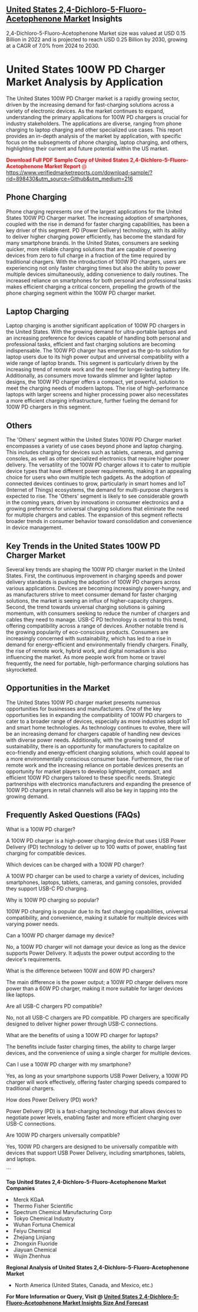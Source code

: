 <h2><a href="https://www.verifiedmarketreports.com/download-sample/?rid=898430&amp;utm_source=Github&amp;utm_medium=216" target="_blank">United States 2,4-Dichloro-5-Fluoro-Acetophenone Market</a> Insights</h2><p>2,4-Dichloro-5-Fluoro-Acetophenone Market size was valued at USD 0.15 Billion in 2022 and is projected to reach USD 0.25 Billion by 2030, growing at a CAGR of 7.0% from 2024 to 2030.</p><p><h1>United States 100W PD Charger Market Analysis by Application</h1><p>The United States 100W PD Charger market is a rapidly growing sector, driven by the increasing demand for fast-charging solutions across a variety of electronic devices. As the market continues to expand, understanding the primary applications for 100W PD chargers is crucial for industry stakeholders. The applications are diverse, ranging from phone charging to laptop charging and other specialized use cases. This report provides an in-depth analysis of the market by application, with specific focus on the subsegments of phone charging, laptop charging, and others, highlighting their current and future potential within the US market. </p><p><p><span class=""><span style="color: #ff0000;"><strong>Download Full PDF Sample Copy of United States 2,4-Dichloro-5-Fluoro-Acetophenone Market Report</strong> @ </span><a href="https://www.verifiedmarketreports.com/download-sample/?rid=898430&amp;utm_source=Github&amp;utm_medium=216" target="_blank">https://www.verifiedmarketreports.com/download-sample/?rid=898430&amp;utm_source=Github&amp;utm_medium=216</a></span></p></p><h2>Phone Charging</h2><p>Phone charging represents one of the largest applications for the United States 100W PD Charger market. The increasing adoption of smartphones, coupled with the rise in demand for faster charging capabilities, has been a key driver of this segment. PD (Power Delivery) technology, with its ability to deliver higher charging power efficiently, has become the standard for many smartphone brands. In the United States, consumers are seeking quicker, more reliable charging solutions that are capable of powering devices from zero to full charge in a fraction of the time required by traditional chargers. With the introduction of 100W PD chargers, users are experiencing not only faster charging times but also the ability to power multiple devices simultaneously, adding convenience to daily routines. The increased reliance on smartphones for both personal and professional tasks makes efficient charging a critical concern, propelling the growth of the phone charging segment within the 100W PD charger market.</p><h2>Laptop Charging</h2><p>Laptop charging is another significant application of 100W PD chargers in the United States. With the growing demand for ultra-portable laptops and an increasing preference for devices capable of handling both personal and professional tasks, efficient and fast charging solutions are becoming indispensable. The 100W PD charger has emerged as the go-to solution for laptop users due to its high power output and universal compatibility with a wide range of laptop brands. This segment is particularly driven by the increasing trend of remote work and the need for longer-lasting battery life. Additionally, as consumers move towards slimmer and lighter laptop designs, the 100W PD charger offers a compact, yet powerful, solution to meet the charging needs of modern laptops. The rise of high-performance laptops with larger screens and higher processing power also necessitates a more efficient charging infrastructure, further fueling the demand for 100W PD chargers in this segment.</p><h2>Others</h2><p>The 'Others' segment within the United States 100W PD Charger market encompasses a variety of use cases beyond phone and laptop charging. This includes charging for devices such as tablets, cameras, and gaming consoles, as well as other specialized electronics that require higher power delivery. The versatility of the 100W PD charger allows it to cater to multiple device types that have different power requirements, making it an appealing choice for users who own multiple tech gadgets. As the adoption of connected devices continues to grow, particularly in smart homes and IoT (Internet of Things) ecosystems, the demand for multi-purpose chargers is expected to rise. The 'Others' segment is likely to see considerable growth in the coming years, driven by innovations in consumer electronics and a growing preference for universal charging solutions that eliminate the need for multiple chargers and cables. The expansion of this segment reflects broader trends in consumer behavior toward consolidation and convenience in device management.</p><h2>Key Trends in the United States 100W PD Charger Market</h2><p>Several key trends are shaping the 100W PD charger market in the United States. First, the continuous improvement in charging speeds and power delivery standards is pushing the adoption of 100W PD chargers across various applications. Devices are becoming increasingly power-hungry, and as manufacturers strive to meet consumer demand for faster charging solutions, the market is seeing an influx of higher-capacity chargers. Second, the trend towards universal charging solutions is gaining momentum, with consumers seeking to reduce the number of chargers and cables they need to manage. USB-C PD technology is central to this trend, offering compatibility across a range of devices. Another notable trend is the growing popularity of eco-conscious products. Consumers are increasingly concerned with sustainability, which has led to a rise in demand for energy-efficient and environmentally friendly chargers. Finally, the rise of remote work, hybrid work, and digital nomadism is also influencing the market. As more people work from home or travel frequently, the need for portable, high-performance charging solutions has skyrocketed.</p><h2>Opportunities in the Market</h2><p>The United States 100W PD charger market presents numerous opportunities for businesses and manufacturers. One of the key opportunities lies in expanding the compatibility of 100W PD chargers to cater to a broader range of devices, especially as more industries adopt IoT and smart home technologies. As technology continues to evolve, there will be an increasing demand for chargers capable of handling new devices with diverse power needs. Additionally, with the growing trend of sustainability, there is an opportunity for manufacturers to capitalize on eco-friendly and energy-efficient charging solutions, which could appeal to a more environmentally conscious consumer base. Furthermore, the rise of remote work and the increasing reliance on portable devices presents an opportunity for market players to develop lightweight, compact, and efficient 100W PD chargers tailored to these specific needs. Strategic partnerships with electronics manufacturers and expanding the presence of 100W PD chargers in retail channels will also be key in tapping into the growing demand.</p><h2>Frequently Asked Questions (FAQs)</h2><p>What is a 100W PD charger? </p><p>A 100W PD charger is a high-power charging device that uses USB Power Delivery (PD) technology to deliver up to 100 watts of power, enabling fast charging for compatible devices.</p><p>Which devices can be charged with a 100W PD charger? </p><p>A 100W PD charger can be used to charge a variety of devices, including smartphones, laptops, tablets, cameras, and gaming consoles, provided they support USB-C PD charging.</p><p>Why is 100W PD charging so popular? </p><p>100W PD charging is popular due to its fast charging capabilities, universal compatibility, and convenience, making it suitable for multiple devices with varying power needs.</p><p>Can a 100W PD charger damage my device? </p><p>No, a 100W PD charger will not damage your device as long as the device supports Power Delivery. It adjusts the power output according to the device's requirements.</p><p>What is the difference between 100W and 60W PD chargers? </p><p>The main difference is the power output; a 100W PD charger delivers more power than a 60W PD charger, making it more suitable for larger devices like laptops.</p><p>Are all USB-C chargers PD compatible? </p><p>No, not all USB-C chargers are PD compatible. PD chargers are specifically designed to deliver higher power through USB-C connections.</p><p>What are the benefits of using a 100W PD charger for laptops? </p><p>The benefits include faster charging times, the ability to charge larger devices, and the convenience of using a single charger for multiple devices.</p><p>Can I use a 100W PD charger with my smartphone? </p><p>Yes, as long as your smartphone supports USB Power Delivery, a 100W PD charger will work effectively, offering faster charging speeds compared to traditional chargers.</p><p>How does Power Delivery (PD) work? </p><p>Power Delivery (PD) is a fast-charging technology that allows devices to negotiate power levels, enabling faster and more efficient charging over USB-C connections.</p><p>Are 100W PD chargers universally compatible? </p><p>Yes, 100W PD chargers are designed to be universally compatible with devices that support USB Power Delivery, including smartphones, tablets, and laptops.</p>```</p><p><strong>Top United States 2,4-Dichloro-5-Fluoro-Acetophenone Market Companies</strong></p><div data-test-id=""><p><li>Merck KGaA</li><li> Thermo Fisher Scientific</li><li> Spectrum Chemical Manufacturing Corp</li><li> Tokyo Chemical Industry</li><li> Wuhan Fortuna Chemical</li><li> Feiyu Chemical</li><li> Zhejiang Linjiang</li><li> Zhongxin Fluoride</li><li> Jiayuan Chemical</li><li> Wujin Zhenhua</li></p><div><strong>Regional Analysis of&nbsp;United States 2,4-Dichloro-5-Fluoro-Acetophenone Market</strong></div><ul><li dir="ltr"><p dir="ltr">North America&nbsp;(United States, Canada, and Mexico, etc.)</p></li></ul><p><strong>For More Information or Query, Visit @&nbsp;</strong><strong><a href="https://www.verifiedmarketreports.com/product/2-4-dichloro-5-fluoro-acetophenone-market/?utm_source=Github&amp;utm_medium=216" target="_blank">United States 2,4-Dichloro-5-Fluoro-Acetophenone Market Insights Size And Forecast</a></strong></p></div>
